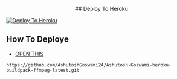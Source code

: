<p align="center">
<!--HELLO-->
## Deploy To Heroku

[![Deploy To Heroku](https://www.herokucdn.com/deploy/button.svg)](https://heroku.com/deploy?template=https://github.com/AshutoshGoswami24/text-leech-bot)

## How To Deploye 

* [OPEN THIS](https://github.com/AshutoshGoswami24/text-leech-bot/blob/main/help/heroku.md#deploy-to-heroku)


```https://github.com/AshutoshGoswami24/Ashutosh-Goswami-heroku-buildpack-ffmpeg-latest.git```
